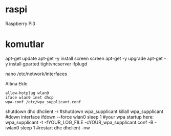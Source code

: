 # raspi
Raspberry Pi3

# komutlar
apt-get update
apt-get -y install screen
screen
apt-get -y upgrade
apt-get -y install gparted tightvncserver ifplugd

nano /etc/network/interfaces

Altına Ekle
```
allow-hotplug wlan0
iface wlan0 inet dhcp
wpa-conf /etc/wpa_supplicant.conf
```

shutdown dhc
dhclient -r
#shutdown wpa_supplicant
killall wpa_supplicant
#down interface
ifdown --force wlan0
sleep 1
#your wpa startup here:
wpa_supplicant -t -fYOUR_LOG_FILE -cYOUR_wpa_supplicant.conf -B -iwlan0
sleep 1
#restart dhc
dhclient -nw
